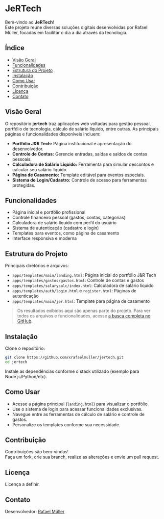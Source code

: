 # JeRTech

Bem-vindo ao **JeRTech**!  
Este projeto reúne diversas soluções digitais desenvolvidas por Rafael Müller, focadas em facilitar o dia a dia através da tecnologia.

## Índice

- [Visão Geral](#visão-geral)
- [Funcionalidades](#funcionalidades)
- [Estrutura do Projeto](#estrutura-do-projeto)
- [Instalação](#instalação)
- [Como Usar](#como-usar)
- [Contribuição](#contribuição)
- [Licença](#licença)
- [Contato](#contato)

## Visão Geral

O repositório **jertech** traz aplicações web voltadas para gestão pessoal, portfólio de tecnologia, cálculo de salário líquido, entre outras. As principais páginas e funcionalidades disponíveis incluem:

- **Portfólio J&R Tech:** Página institucional e apresentação do desenvolvedor.
- **Controle de Contas:** Gerencie entradas, saídas e saldos de contas pessoais.
- **Calculadora de Salário Líquido:** Ferramenta para simular descontos e calcular seu salário líquido.
- **Página de Casamento:** Template editável para eventos especiais.
- **Sistema de Login/Cadastro:** Controle de acesso para ferramentas protegidas.

## Funcionalidades

- Página inicial e portfólio profissional
- Controle financeiro pessoal (gastos, contas, categorias)
- Calculadora de salário líquido com perfil do usuário
- Sistema de autenticação (cadastro e login)
- Templates para eventos, como página de casamento
- Interface responsiva e moderna

## Estrutura do Projeto

Principais diretórios e arquivos:
- `apps/templates/main/landing.html`: Página inicial do portfólio J&R Tech
- `apps/templates/gastos/gastos.html`: Controle de contas e gastos
- `apps/templates/salarycalc/index.html`: Calculadora de salário líquido
- `apps/templates/auth/login.html` e `register.html`: Páginas de autenticação
- `apps/templates/main/jer.html`: Template para página de casamento

> Os resultados exibidos aqui são apenas parte do projeto. Para ver todos os arquivos e funcionalidades, acesse [a busca completa no GitHub](https://github.com/xrafaelmuller/jertech/search).

## Instalação

Clone o repositório:
```bash
git clone https://github.com/xrafaelmuller/jertech.git
cd jertech
```

Instale as dependências conforme o stack utilizado (exemplo para Node.js/Python/etc).

## Como Usar

- Acesse a página principal (`landing.html`) para visualizar o portfólio.
- Use o sistema de login para acessar funcionalidades exclusivas.
- Navegue entre as ferramentas de cálculo de salário e controle de gastos.
- Personalize os templates conforme sua necessidade.

## Contribuição

Contribuições são bem-vindas!  
Faça um fork, crie sua branch, realize as alterações e envie um pull request.

## Licença

Licença a definir.

## Contato

Desenvolvedor: [Rafael Müller](https://github.com/xrafaelmuller)